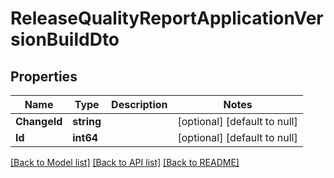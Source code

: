 # ReleaseQualityReportApplicationVersionBuildDto

## Properties
Name | Type | Description | Notes
------------ | ------------- | ------------- | -------------
**ChangeId** | **string** |  | [optional] [default to null]
**Id** | **int64** |  | [optional] [default to null]

[[Back to Model list]](../README.md#documentation-for-models) [[Back to API list]](../README.md#documentation-for-api-endpoints) [[Back to README]](../README.md)


